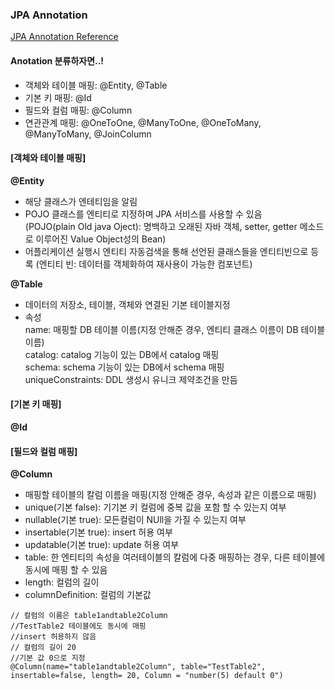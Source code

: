 ### JPA Annotation

[JPA Annotation Reference](https://www.oracle.com/technetwork/middleware/ias/toplink-jpa-annotations-096251.html)  

#### Anotation 분류하자면..!
- 객체와 테이블 매핑: @Entity, @Table
- 기본 키 매핑: @Id
- 필드와 컬럼 매핑: @Column  
- 연관관계 매핑: @OneToOne, @ManyToOne, @OneToMany, @ManyToMany, @JoinColumn
  
#### [객체와 테이블 매핑]  
**@Entity**
- 해당 클래스가 엔테티임을 알림  
- POJO 클래스를 엔티티로 지정하며 JPA 서비스를 사용할 수 있음  
  (POJO(plain Old java Oject): 명백하고 오래된 자바 객체, setter, getter 메소드로 이루어진 Value Object성의 Bean)
- 어플리케이션 실행시 엔티티 자동검색을 통해 선언된 클래스들을 엔티티빈으로 등록
  (엔티티 빈: 데이터를 객체화하여 재사용이 가능한 컴포넌트)  
  
**@Table**  
- 데이터의 저장소, 테이블, 객체와 연결된 기본 테이블지정  
- 속성  
 name: 매핑할 DB 테이블 이름(지정 안해준 경우, 엔티티 클래스 이름이 DB 테이블 이름)  
 catalog: catalog 기능이 있는 DB에서 catalog 매핑  
 schema: schema 기능이 있는 DB에서 schema 매핑  
 uniqueConstraints: DDL 생성시 유니크 제약조건을 만듬  
    
 ####  [기본 키 매핑]  
 **@Id**  
   
 ####  [필드와 컬럼 매핑]  
 **@Column**  
 - 매핑할 테이블의 칼럼 이름을 매핑(지정 안해준 경우, 속성과 같은 이름으로 매핑)
 - unique(기본 false): 기기본 키 컬럼에 중복 값을 포함 할 수 있는지 여부  
 - nullable(기본 true): 모든컬럼이 NUll을 가질 수 있는지 여부  
 - insertable(기본 true): insert 허용 여부  
 - updatable(기본 true): update 허용 여부  
 - table: 한 엔티티의 속성을 여러테이블의 칼럼에 다중 매핑하는 경우, 다른 테이블에 동시에 매핑 할 수 있음  
 - length: 컬럼의 길이 
 - columnDefinition:  컬럼의 기본값
 
 ```  
 // 컬럼의 이름은 table1andtable2Column
 //TestTable2 테이블에도 동시에 매핑  
 //insert 허용하지 않음  
 // 컬럼의 길이 20  
 //기본 값 0으로 지정  
 @Column(name="table1andtable2Column", table="TestTable2", insertable=false, length= 20, Column = "number(5) default 0")
 ```  
 
  
 
 
